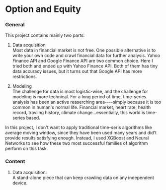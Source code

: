# Option and Equity

### **General**
This project contains mainly two parts:  
1. Data acquisition  
Most data in financial market is not free. One possible alternative is to write your own code and crawl financial data for further analysis. Yahoo Finance API and Google Finance API are two common choice. Here I tried both and ended up with Yahoo Finance API. Both of them has tiny data accuracy issues, but it turns out that Google API has more restrictions.

2. Modeling  
The challenge for data is most logistic-wise, and the challenge for modeling is more technical. For a long period of time, time-series analysis has been an active reaserching area----simply because it is too common in human's normal life. Financial market, heart rate, health record, travling history, climate change...essentially, this world is time-series based. 

In this project, I don't want to apply traditional time-seris algorithms like average moving window, since they have been used many years and did't provide results satisfying enough. Instead, I used XGBoost and Neural Networks to see how these two most successful families of algorithm perform on this task.

### **Content**
1. Data acquisition:  
A stand-alone piece that can keep crawling data on any independent device.


